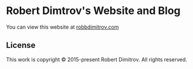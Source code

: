 # Robert Dimtrov's Website and Blog

You can view this website at [robbdimitrov.com](http://robbdimitrov.com/)

## License

This work is copyright © 2015-present Robert Dimitrov.  All rights reserved.
